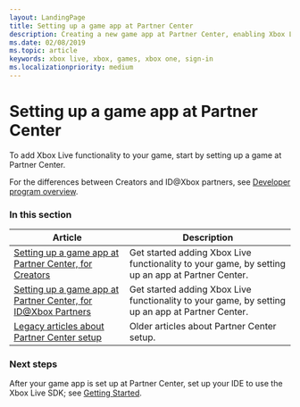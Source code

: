 ```yaml
---
layout: LandingPage
title: Setting up a game app at Partner Center
description: Creating a new game app at Partner Center, enabling Xbox Live for the game, and publishing the game to a development sandbox.
ms.date: 02/08/2019
ms.topic: article
keywords: xbox live, xbox, games, xbox one, sign-in
ms.localizationpriority: medium
---
```

# Setting up a game app at Partner Center

To add Xbox Live functionality to your game, start by setting up a game at Partner Center.

For the differences between Creators and ID@Xbox partners, see [Developer program overview](../../developer-program-overview.md).


### In this section

| Article | Description |
|---------|-------------|
| [Setting up a game app at Partner Center, for Creators](setup-partner-center-creators.md) | Get started adding Xbox Live functionality to your game, by setting up an app at Partner Center. |
| [Setting up a game app at Partner Center, for ID@Xbox Partners](setup-partner-center-id-partners.md) | Get started adding Xbox Live functionality to your game, by setting up an app at Partner Center. |
| [Legacy articles about Partner Center setup](legacy.md) | Older articles about Partner Center setup. |


### Next steps

After your game app is set up at Partner Center, set up your IDE to use the Xbox Live SDK; see [Getting Started](../index.md).
